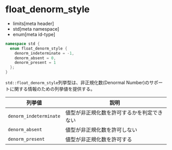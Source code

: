 # float_denorm_style
* limits[meta header]
* std[meta namespace]
* enum[meta id-type]

```cpp
namespace std {
  enum float_denorm_style {
    denorm_indeterminate = -1,
    denorm_absent = 0,
    denorm_present = 1
  };
}
```

`std::float_denorm_style`列挙型は、非正規化数(Denormal Number)のサポートに関する情報のための列挙値を提供する。

| 列挙値                 | 説明                                       |
|------------------------|--------------------------------------------|
| `denorm_indeterminate` | 値型が非正規化数を許可するかを判定できない |
| `denorm_absent`        | 値型が非正規化数を許可しない               |
| `denorm_present`       | 値型が非正規化数を許可する                 |


